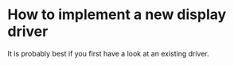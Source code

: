# How to implement a new display driver

It is probably best if you first have a look at an existing driver. 
